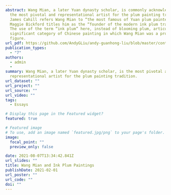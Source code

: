 ```yaml
---
abstract: Wang Mian, a later Yuan dynasty scholar, is commonly acknowledged as
  the most pivotal and representational artist for the plum painting tradition.
  James Cahill refers Wang Mian to “the most famous of Yuan plum painters”;
  Maggie Bickford titles him as the “founder of the modern ink plum tradition.”
  The use of the term “ink plum” here, instead of blooming plum, articulates a
  significant category of Chinese painting in which Wang Mian was a prominent
  figure.
url_pdf: https://github.com/AndyGLiu/andy-guanhong-liu/blob/master/content/publication/wang-mian-and-ink-plum-paintings/Wang%20Mian%20and%20Ink%20Plum%20Paintings.pdf
publication_types:
  - "7"
authors:
  - admin
  - 
summary: Wang Mian, a later Yuan dynasty scholar, is the most pivotal and
  representational artist for the plum painting tradition.
url_dataset: ""
url_project: ""
url_source: ""
url_video: ""
tags:
  - Essays

# Display this page in the Featured widget?
featured: true

# Featured image
# To use, add an image named `featured.jpg/png` to your page's folder. 
image:
  focal_point: ""
  preview_only: false

date: 2021-08-07T13:34:42.841Z
url_slides: ""
title: Wang Mian and Ink Plum Paintings
publishDate: 2021-02-01
url_poster: ""
url_code: ""
doi: ""
---
```

